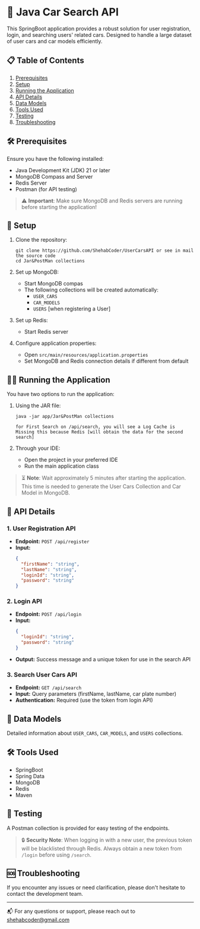 # 🚗 Java Car Search API

This SpringBoot application provides a robust solution for user registration, login, and searching users' related cars. Designed to handle a large dataset of user cars and car models efficiently.

## 📋 Table of Contents
1. [Prerequisites](#prerequisites)
2. [Setup](#setup)
3. [Running the Application](#running-the-application)
4. [API Details](#api-details)
5. [Data Models](#data-models)
6. [Tools Used](#tools-used)
7. [Testing](#testing)
8. [Troubleshooting](#troubleshooting)

## 🛠 Prerequisites

Ensure you have the following installed:
- Java Development Kit (JDK) 21 or later
- MongoDB Compass and Server
- Redis Server
- Postman (for API testing)

> ⚠️ **Important**: Make sure MongoDB and Redis servers are running before starting the application!

## 🚀 Setup

1. Clone the repository:
   ```
   git clone https://github.com/ShehabCoder/UserCarsAPI or see in mail the source code
   cd Jar&PostMan collections
   ```

2. Set up MongoDB:
   - Start MongoDB compas
   - The following collections will be created automatically:
     - `USER_CARS`
     - `CAR_MODELS`
     - `USERS` [when registering a User]

3. Set up Redis:
   - Start Redis server

4. Configure application properties:
   - Open `src/main/resources/application.properties`
   - Set MongoDB and Redis connection details if different from default

## 🏃‍♂️ Running the Application

You have two options to run the application:

1. Using the JAR file:
   ```
   java -jar app/Jar&PostMan collections
   ```
   ```
   for First Search on /api/search, you will see a Log Cache is Missing this because Redis [will obtain the data for the second search] 
   ```

2. Through your IDE:
   - Open the project in your preferred IDE
   - Run the main application class

> ⏳ **Note**: Wait approximately 5 minutes after starting the application. This time is needed to generate the User Cars Collection and Car Model in MongoDB.

## 🔌 API Details

### 1. User Registration API
- **Endpoint:** `POST /api/register`
- **Input:**
  ```json
  {
    "firstName": "string",
    "lastName": "string",
    "loginId": "string",
    "password": "string"
  }
  ```

### 2. Login API
- **Endpoint:** `POST /api/login`
- **Input:**
  ```json
  {
    "loginId": "string",
    "password": "string"
  }
  ```
- **Output:** Success message and a unique token for use in the search API

### 3. Search User Cars API
- **Endpoint:** `GET /api/search`
- **Input:** Query parameters (firstName, lastName, car plate number)
- **Authentication:** Required (use the token from login API)

## 💾 Data Models

Detailed information about `USER_CARS`, `CAR_MODELS`, and `USERS` collections.

## 🛠 Tools Used

- SpringBoot
- Spring Data
- MongoDB
- Redis
- Maven

## 🧪 Testing

A Postman collection is provided for easy testing of the endpoints. 

> 🔒 **Security Note**: When logging in with a new user, the previous token will be blacklisted through Redis. Always obtain a new token from `/login` before using `/search`.

## 🆘 Troubleshooting

If you encounter any issues or need clarification, please don't hesitate to contact the development team.

---

📬 For any questions or support, please reach out to [shehabcoder@gmail.com](mailto:shehabcoder@gmail.com)
